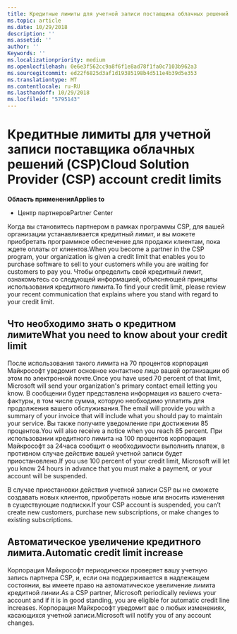 ```yaml
---
title: Кредитные лимиты для учетной записи поставщика облачных решений (CSP) | Центр партнеров
ms.topic: article
ms.date: 10/29/2018
description: ''
ms.assetid: ''
author: ''
Keywords: ''
ms.localizationpriority: medium
ms.openlocfilehash: 0e6e3f562cc9a8f6f1e8ad78f1fa0c7103b962a3
ms.sourcegitcommit: ed22f6825d3af1d19385198b4d511e4b39d5e353
ms.translationtype: MT
ms.contentlocale: ru-RU
ms.lasthandoff: 10/29/2018
ms.locfileid: "5795143"
---
```

# <a name="cloud-solution-provider-csp-account-credit-limits"></a><span data-ttu-id="fd468-102">Кредитные лимиты для учетной записи поставщика облачных решений (CSP)</span><span class="sxs-lookup"><span data-stu-id="fd468-102">Cloud Solution Provider (CSP) account credit limits</span></span>

**<span data-ttu-id="fd468-103">Область применения</span><span class="sxs-lookup"><span data-stu-id="fd468-103">Applies to</span></span>**

- <span data-ttu-id="fd468-104">Центр партнеров</span><span class="sxs-lookup"><span data-stu-id="fd468-104">Partner Center</span></span>

<span data-ttu-id="fd468-105">Когда вы становитесь партнером в рамках программы CSP, для вашей организации устанавливается кредитный лимит, и вы можете приобретать программное обеспечение для продажи клиентам, пока ждете оплаты от клиентов.</span><span class="sxs-lookup"><span data-stu-id="fd468-105">When you become a partner in the CSP program, your organization is given a credit limit that enables you to purchase software to sell to your customers while you are waiting for customers to pay you.</span></span> <span data-ttu-id="fd468-106">Чтобы определить свой кредитный лимит, ознакомьтесь со следующей информацией, объясняющей принципы использования кредитного лимита.</span><span class="sxs-lookup"><span data-stu-id="fd468-106">To find your credit limit, please review your recent communication that explains where you stand with regard to your credit limit.</span></span>  

## <a name="what-you-need-to-know-about-your-credit-limit"></a><span data-ttu-id="fd468-107">Что необходимо знать о кредитном лимите</span><span class="sxs-lookup"><span data-stu-id="fd468-107">What you need to know about your credit limit</span></span>

<span data-ttu-id="fd468-108">После использования такого лимита на 70 процентов корпорация Майкрософт уведомит основное контактное лицо вашей организации об этом по электронной почте.</span><span class="sxs-lookup"><span data-stu-id="fd468-108">Once you have used 70 percent of that limit, Microsoft will send your organization's primary contact email letting you know.</span></span> <span data-ttu-id="fd468-109">В сообщении будет представлена информация из вашего счета-фактуры, в том числе сумма, которую необходимо уплатить для продолжения вашего обслуживания.</span><span class="sxs-lookup"><span data-stu-id="fd468-109">The email will provide you with a summary of your invoice that will include what you should pay to maintain your service.</span></span> <span data-ttu-id="fd468-110">Вы также получите уведомление при достижении 85 процентов.</span><span class="sxs-lookup"><span data-stu-id="fd468-110">You will also receive a notice when you reach 85 percent.</span></span> <span data-ttu-id="fd468-111">При использовании кредитного лимита на 100 процентов корпорация Майкрософт за 24часа сообщит о необходимости выполнить платеж, в противном случае действие вашей учетной записи будет приостановлено.</span><span class="sxs-lookup"><span data-stu-id="fd468-111">If you use 100 percent of your credit limit, Microsoft will let you know 24 hours in advance that you must make a payment, or your account will be suspended.</span></span> 

<span data-ttu-id="fd468-112">В случае приостановки действия учетной записи CSP вы не сможете создавать новых клиентов, приобретать новые или вносить изменения в существующие подписки.</span><span class="sxs-lookup"><span data-stu-id="fd468-112">If your CSP account is suspended, you can’t create new customers, purchase new subscriptions, or make changes to existing subscriptions.</span></span>

## <a name="automatic-credit-limit-increase"></a><span data-ttu-id="fd468-113">Автоматическое увеличение кредитного лимита.</span><span class="sxs-lookup"><span data-stu-id="fd468-113">Automatic credit limit increase</span></span>

<span data-ttu-id="fd468-114">Корпорация Майкрософт периодически проверяет вашу учетную запись партнера CSP, и, если она поддерживается в надлежащем состоянии, вы имеете право на автоматическое увеличение лимита кредитной линии.</span><span class="sxs-lookup"><span data-stu-id="fd468-114">As a CSP partner, Microsoft periodically reviews your account and if it is in good standing, you are eligible for automatic credit line increases.</span></span> <span data-ttu-id="fd468-115">Корпорация Майкрософт уведомит вас о любых изменениях, касающихся учетной записи.</span><span class="sxs-lookup"><span data-stu-id="fd468-115">Microsoft will notify you of any account changes.</span></span> 